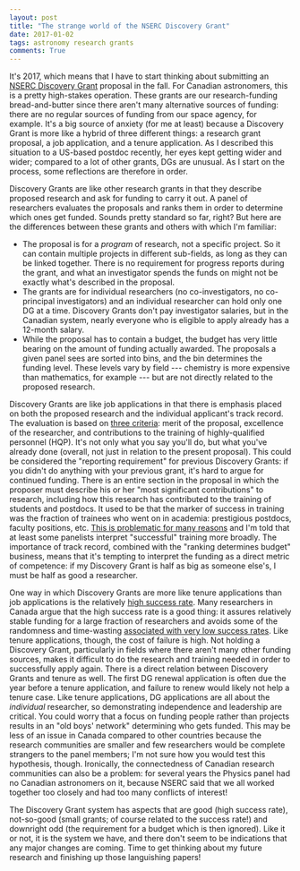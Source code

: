 ```yaml
---
layout: post
title: "The strange world of the NSERC Discovery Grant"
date: 2017-01-02
tags: astronomy research grants
comments: True
---
```


It's 2017, which means that I have to start thinking about submitting an
[NSERC Discovery Grant](http://www.nserc-crsng.gc.ca/Professors-Professeurs/Grants-Subs/DGIGP-PSIGP_eng.asp) proposal in the fall.
For Canadian astronomers, this is a pretty high-stakes operation.
These grants are our research-funding bread-and-butter since there aren't many alternative sources of funding: there are no regular
sources of funding from our space agency, for example.
It's a big source of anxiety (for me at least) because a Discovery Grant
is more like a hybrid of three different things: a research grant proposal, a job application, and a tenure application.
As I described this situation to a US-based postdoc recently, her eyes kept getting wider and wider; compared to
a lot of other grants, DGs are unusual. As I start on the process, some reflections are therefore in order.

Discovery Grants are like other research grants in that they describe proposed research and ask for funding to carry it out.
A panel of researchers evaluates the proposals and ranks them in order to determine which ones get funded. Sounds pretty standard so far, right? But here are the differences between these grants and others with which I'm familiar:

* The proposal is for a *program* of research, not a specific project. So it can contain multiple projects in different sub-fields, as long as they can be linked together. There is no requirement for progress reports during the grant, and what an investigator spends the funds on might not be exactly what's described in the proposal.
* The grants are for individual researchers (no co-investigators, no co-principal investigators) and an individual researcher can hold only one DG at a time. Discovery Grants don't pay investigator salaries, but in the Canadian system, nearly everyone who is eligible to apply already has a 12-month salary.
* While the proposal has to contain a budget, the budget has very little bearing on the amount of funding actually awarded. The proposals a given panel sees are sorted into bins, and the bin determines the funding level. These levels vary by field --- chemistry is more expensive than mathematics, for example --- but are not directly related to the proposed research.

Discovery Grants are like job applications in that there is emphasis placed on both the proposed research and the individual applicant's track record.
The evaluation is based on [three criteria](http://www.nserc-crsng.gc.ca/_doc/Reviewers-Examinateurs/CompleteManual-ManualEvalComplet_eng.pdf):
merit of the proposal, excellence of the researcher, and contributions to the training of highly-qualified personnel (HQP).
It's not only what you say you'll do, but what you've already done (overall, not just in relation to the present proposal).
This could be considered the "reporting requirement" for previous Discovery Grants:
if you didn't do anything with your previous grant, it's hard to argue for continued funding.
There is an entire section in the proposal in which the proposer must describe his or her "most significant contributions" to research, including how this research has contributed to the training of students and postdocs.
It used to be that the marker of success in training was the fraction of trainees who went on in academia: prestigious postdocs, faculty positions, etc.
[This is problematic for many reasons](http://www.universityaffairs.ca/opinion/speculative-diction/breaking-down-heqcos-latest-report-on-phd-careers/) and I'm told that at least some panelists interpret "successful" training more broadly.
The importance of track record, combined with the "ranking determines budget" business, means that it's tempting to interpret the funding as
a direct metric of competence: if my Discovery Grant is half as big as someone else's, I must be half as good a researcher.

One way in which Discovery Grants are more like tenure applications than job applications is the relatively
[high success rate](http://www.nserc-crsng.gc.ca/_doc/Students-Etudiants/2015StatsDGP_e.pdf).
Many researchers in Canada argue that the high success rate is a good thing: it assures relatively stable funding for a large fraction of
researchers and avoids some of the randomness and time-wasting
[associated with very low success rates](https://arxiv.org/ftp/arxiv/papers/1503/1503.04201.pdf).
Like tenure applications, though, the cost of failure is high. Not holding a Discovery Grant, particularly in fields where there aren't many
other funding sources, makes it difficult to do the research and training needed in order to successfully apply again.
There is a direct relation between Discovery Grants and tenure as well.
The first DG renewal application is often due the year before a tenure application, and failure to renew would likely not help a tenure case.
Like tenure applications, DG applications are all about the *individual* researcher, so demonstrating independence and leadership are critical.
You could worry that a focus on funding people rather than projects results in an "old boys' network" determining who gets funded.
This may be less of an issue in Canada compared to other countries because the research communities are smaller and few researchers would
be complete strangers to the panel members; I'm not sure how you would test this hypothesis, though. Ironically, the connectedness of
Canadian research communities can also be a problem: for several years the Physics panel had no Canadian astronomers on it, because
NSERC said that we all worked together too closely and had too many conflicts of interest!

The Discovery Grant system has aspects that are good (high success rate),
not-so-good (small grants; of course related to the success rate!)
and downright odd (the requirement for a budget which is then ignored).
Like it or not, it is the system we have, and there don't seem to be indications that any major changes are coming.
Time to get thinking about my future research and finishing up those languishing papers!

